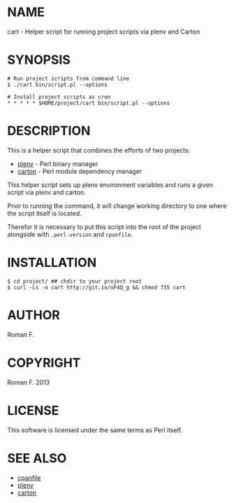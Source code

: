 # NAME

cart - Helper script for running project scripts via plenv and Carton

# SYNOPSIS

    # Run project scripts from command line
    $ ./cart bin/script.pl --options

    # Install project scripts as cron
    * * * * * $HOME/project/cart bin/script.pl --options

# DESCRIPTION

This is a helper script that combines the efforts of two projects:

 * [plenv](https://github.com/tokuhirom/plenv/) - Perl binary manager
 * [carton](https://github.com/miyagawa/carton/) - Perl module dependency manager

This helper script sets up plenv environment variables and runs a given script
via plenv and carton.

Prior to running the command, it will change working directory to one where the
script itself is located.

Therefor it is necessary to put this script into the root of the project
alongside with `.perl-version` and `cpanfile`.

# INSTALLATION

    $ cd project/ ## chdir to your project root
    $ curl -Ls -o cart http://git.io/oF4Q_g && chmod 755 cart

# AUTHOR

Roman F.

# COPYRIGHT

Roman F. 2013

# LICENSE

This software is licensed under the same terms as Perl itself.

# SEE ALSO

 * [cpanfile](http://search.cpan.org/perldoc?cpanfile)
 * [plenv](https://github.com/tokuhirom/plenv/)
 * [carton](https://github.com/miyagawa/carton/)

